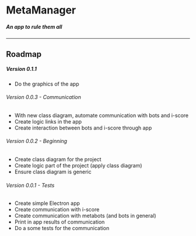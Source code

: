 # MetaManager 
##### An app to rule them all

***

## Roadmap

##### Version 0.1.1
* Do the graphics of the app

###### Version 0.0.3 - Communication
* With new class diagram, automate communication with bots and i-score
* Create logic links in the app
* Create interaction between bots and i-score through app

###### Version 0.0.2 - Beginning
* Create class diagram for the project
* Create logic part of the project (apply class diagram)
* Ensure class diagram is generic

###### Version 0.0.1 - Tests
* Create simple Electron app
* Create communication with i-score
* Create communication with metabots (and bots in general)
* Print in app results of communication
* Do a some tests for the communication


